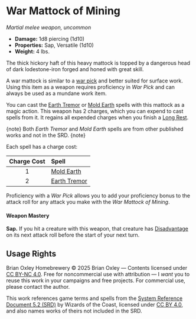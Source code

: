 # War Mattock of Mining

_Martial melee weapon, uncommon_

- **Damage:** 1d8 piercing (1d10)
- **Properties:** Sap, Versatile (1d10)
- **Weight:** 4 lbs.

The thick hickory haft of this heavy mattock is topped by a dangerous head of dark lodestone-iron forged and honed with great skill.

A war mattock is similar to a [war pick](https://www.dndbeyond.com/equipment/32-war-pick) and better suited for surface work. Using this item as a weapon requires proficiency in _War Pick_ and can always be used as a mundane work item.

You can cast the [Earth Tremor](https://www.dndbeyond.com/spells/2378-earth-tremor) or [Mold Earth](https://www.dndbeyond.com/spells/2394-mold-earth) spells with this mattock as a magic action. This weapon has 2 charges, which you can expend to cast spells from it. It regains all expended charges when you finish a [Long Rest](https://www.dndbeyond.com/sources/dnd/br-2024/rules-glossary#LongRest).

{note}
Both _Earth Tremor_ and _Mold Earth_ spells are from other published works and
not in the SRD.
{note}

Each spell has a charge cost:

| Charge Cost | Spell |
|:--:|:--|
| 1 | [Mold Earth](https://www.dndbeyond.com/spells/2394-mold-earth) |
| 2 | [Earth Tremor](https://www.dndbeyond.com/spells/2378-earth-tremor) |

Proficiency with a _War Pick_ allows you to add your proficiency bonus to the attack roll for any attack you make with the _War Mattock of Mining_.

#### Weapon Mastery

**Sap.** If you hit a creature with this weapon, that creature has [Disadvantage](https://www.dndbeyond.com/sources/dnd/br-2024/rules-glossary#Disadvantage) on its next attack roll before the start of your next turn.  

## Usage Rights

Brian Oxley Homebrewery &copy; 2025 Brian Oxley &mdash; Contents licensed under [CC BY-NC 4.0](https://creativecommons.org/licenses/by-nc/4.0/). Free for noncommercial use with attribution &mdash; I _want_ you to reuse this work in your campaigns and free projects. For commercial use, please contact the author.

This work references game terms and spells from the [System Reference Document 5.2 (SRD)](https://dnd.wizards.com/resources/systems-reference-document) by Wizards of the Coast, licensed under [CC BY 4.0](https://creativecommons.org/licenses/by/4.0/), and also names works of theirs not included in the SRD.
